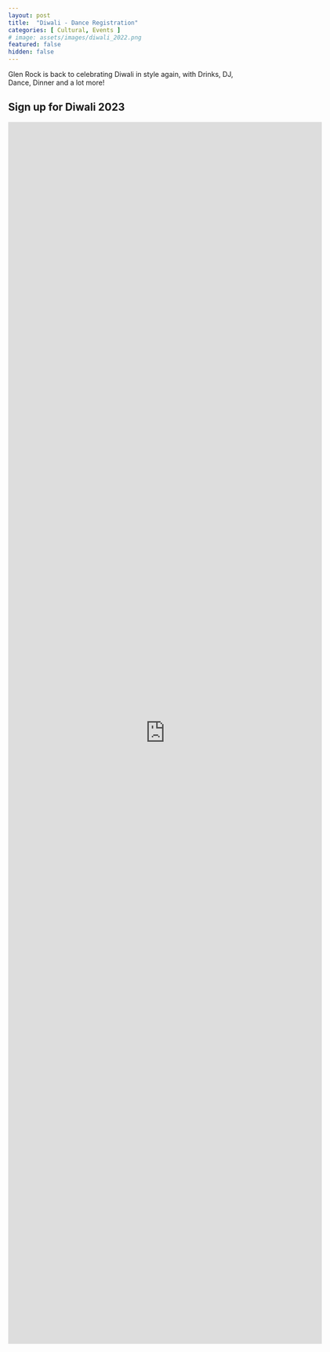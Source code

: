 ```yaml
---
layout: post
title:  "Diwali - Dance Registration"
categories: [ Cultural, Events ]
# image: assets/images/diwali_2022.png
featured: false
hidden: false
---
```


Glen Rock is back to celebrating Diwali in style again, with Drinks, DJ, Dance, Dinner and a lot more! 

## Sign up for Diwali 2023

<p align="center"><iframe src="https://docs.google.com/forms/d/e/1FAIpQLSduZ8V4td6tQs5_FESzX80aZ5Zzr0kXeqlZvKhIGKHzvyhQIw/viewform?embedded=true" width="640" height="2490" frameborder="0" marginheight="0" marginwidth="0">Loading…</iframe></p>
